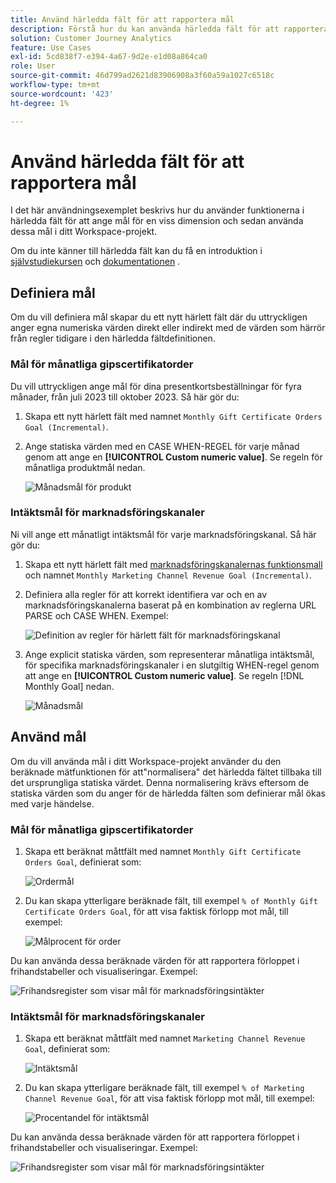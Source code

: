 ```yaml
---
title: Använd härledda fält för att rapportera mål
description: Förstå hur du kan använda härledda fält för att rapportera om mål i dina Workspace-projekt.
solution: Customer Journey Analytics
feature: Use Cases
exl-id: 5cd838f7-e394-4a67-9d2e-e1d08a864ca0
role: User
source-git-commit: 46d799ad2621d83906908a3f60a59a1027c6518c
workflow-type: tm+mt
source-wordcount: '423'
ht-degree: 1%

---
```


# Använd härledda fält för att rapportera mål

I det här användningsexemplet beskrivs hur du använder funktionerna i härledda fält för att ange mål för en viss dimension och sedan använda dessa mål i ditt Workspace-projekt.

Om du inte känner till härledda fält kan du få en introduktion i [självstudiekursen](https://experienceleague.adobe.com/docs/customer-journey-analytics-learn/tutorials/data-views/derived-fields-in-cja.html?lang=sv-SE) och [dokumentationen](../data-views/derived-fields/derived-fields.md) .


## Definiera mål

Om du vill definiera mål skapar du ett nytt härlett fält där du uttryckligen anger egna numeriska värden direkt eller indirekt med de värden som härrör från regler tidigare i den härledda fältdefinitionen.


### Mål för månatliga gipscertifikatorder

Du vill uttryckligen ange mål för dina presentkortsbeställningar för fyra månader, från juli 2023 till oktober 2023. Så här gör du:

1. Skapa ett nytt härlett fält med namnet `Monthly Gift Certificate Orders Goal (Incremental)`.

1. Ange statiska värden med en CASE WHEN-REGEL för varje månad genom att ange en **[!UICONTROL Custom numeric value]**. Se regeln för månatliga produktmål nedan.

   ![Månadsmål för produkt](assets/goals-derived-field-product-goals-1.png)


### Intäktsmål för marknadsföringskanaler

Ni vill ange ett månatligt intäktsmål för varje marknadsföringskanal. Så här gör du:

1. Skapa ett nytt härlett fält med [marknadsföringskanalernas funktionsmall](/help/data-views/derived-fields/derived-fields.md#marketing-channels) och namnet `Monthly Marketing Channel Revenue Goal (Incremental)`.

1. Definiera alla regler för att korrekt identifiera var och en av marknadsföringskanalerna baserat på en kombination av reglerna URL PARSE och CASE WHEN. Exempel:

   ![Definition av regler för härlett fält för marknadsföringskanal](assets/goals-derived-field-marketing-channel-1.png)

1. Ange explicit statiska värden, som representerar månatliga intäktsmål, för specifika marknadsföringskanaler i en slutgiltig WHEN-regel genom att ange en **[!UICONTROL Custom numeric value]**. Se regeln [!DNL Monthly Goal] nedan.

   ![Månadsmål](assets/goals-derived-field-marketing-channel-2.png)



## Använd mål

Om du vill använda mål i ditt Workspace-projekt använder du den beräknade mätfunktionen för att&quot;normalisera&quot; det härledda fältet tillbaka till det ursprungliga statiska värdet. Denna normalisering krävs eftersom de statiska värden som du anger för de härledda fälten som definierar mål ökas med varje händelse.

### Mål för månatliga gipscertifikatorder

1. Skapa ett beräknat måttfält med namnet `Monthly Gift Certificate Orders Goal`, definierat som:

   ![Ordermål](assets/calculated-metric-ordersgoals.png)

1. Du kan skapa ytterligare beräknade fält, till exempel `% of Monthly Gift Certificate Orders Goal`, för att visa faktisk förlopp mot mål, till exempel:

   ![Målprocent för order](assets/calculated-metric-ordersgoalspercent.png)

Du kan använda dessa beräknade värden för att rapportera förloppet i frihandstabeller och visualiseringar. Exempel:

![Frihandsregister som visar mål för marknadsföringsintäkter](assets/freeform-table-product-order-goals.png)


### Intäktsmål för marknadsföringskanaler

1. Skapa ett beräknat måttfält med namnet `Marketing Channel Revenue Goal`, definierat som:

   ![Intäktsmål](assets/calculated-metric-revenuegoals.png)

1. Du kan skapa ytterligare beräknade fält, till exempel `% of Marketing Channel Revenue Goal`, för att visa faktisk förlopp mot mål, till exempel:

   ![Procentandel för intäktsmål](assets/calculated-metric-revenuegoalspercent.png)

Du kan använda dessa beräknade värden för att rapportera förloppet i frihandstabeller och visualiseringar. Exempel:

![Frihandsregister som visar mål för marknadsföringsintäkter](assets/freeform-table-marketing-channel-revenue-goals.png)
